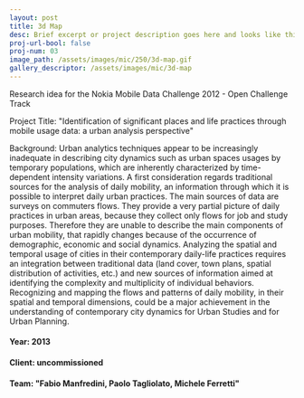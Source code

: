 ```yaml
---
layout: post
title: 3d Map
desc: Brief excerpt or project description goes here and looks like this
proj-url-bool: false
proj-num: 03
image_path: /assets/images/mic/250/3d-map.gif
gallery_descriptor: /assets/images/mic/3d-map
---
```


Research idea for the Nokia Mobile Data Challenge 2012 - Open Challenge Track


Project Title: "Identification of significant places and life practices through mobile usage data: a urban analysis perspective"


Background: Urban analytics techniques appear to be increasingly inadequate in describing city dynamics such as urban spaces usages by temporary populations, which are inherently characterized by time-dependent intensity variations. A first consideration regards traditional sources for the analysis of daily mobility, an information through which it is possible to interpret daily urban practices. The main sources of data are surveys on commuters flows. They provide a very partial picture of daily practices in urban areas, because they collect only flows for job and study purposes. Therefore they are unable to describe the main components of urban mobility, that rapidly changes because of the occurrence of demographic, economic and social dynamics. Analyzing the spatial and temporal usage of cities in their contemporary daily-life practices requires an integration between traditional data (land cover, town plans, spatial distribution of activities, etc.) and new sources of information aimed at identifying the complexity and multiplicity of individual behaviors. Recognizing and mapping the flows and patterns of daily mobility, in their spatial and temporal dimensions, could be a major achievement in the understanding of contemporary city dynamics for Urban Studies and for Urban Planning.

#### **Year**: 2013
#### **Client**: uncommissioned
#### **Team**: "Fabio Manfredini, Paolo Tagliolato, Michele Ferretti"
